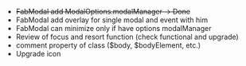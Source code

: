 - ~~FabModal add ModalOptions.modalManager -> Done~~
- FabModal add overlay for single modal and event with him
- FabModal can minimize only if have options modalManager
- Review of focus and resort function (check functional and upgrade)
- comment property of class ($body, $bodyElement, etc.)
- Upgrade icon